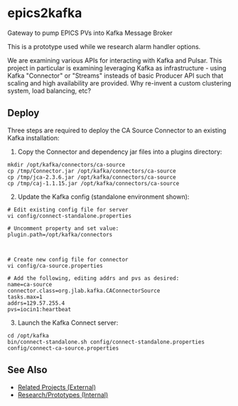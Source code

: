# epics2kafka
Gateway to pump EPICS PVs into Kafka Message Broker

This is a prototype used while we research alarm handler options.

We are examining various APIs for interacting with Kafka and Pulsar.  This project in particular is examining leveraging Kafka as infrastructure - using Kafka "Connector" or "Streams" insteads of basic Producer API such that scaling and high availability are provided.  Why re-invent a custom clustering system, load balancing, etc?

## Deploy
Three steps are required to deploy the CA Source Connector to an existing Kafka installation:

1. Copy the Connector and dependency jar files into a plugins directory:
```
mkdir /opt/kafka/connectors/ca-source
cp /tmp/Connector.jar /opt/kafka/connectors/ca-source
cp /tmp/jca-2.3.6.jar /opt/kafka/connectors/ca-source
cp /tmp/caj-1.1.15.jar /opt/kafka/connectors/ca-source
```

2. Update the Kafka config (standalone environment shown):
```
# Edit existing config file for server
vi config/connect-standalone.properties

# Uncomment property and set value:
plugin.path=/opt/kafka/connectors



# Create new config file for connector
vi config/ca-source.properties

# Add the following, editing addrs and pvs as desired:
name=ca-source
connector.class=org.jlab.kafka.CAConnectorSource
tasks.max=1
addrs=129.57.255.4
pvs=iocin1:heartbeat
```

3. Launch the Kafka Connect server:
```
cd /opt/kafka
bin/connect-standalone.sh config/connect-standalone.properties config/connect-ca-source.properties
```
## See Also
   - [Related Projects (External)](https://github.com/JeffersonLab/epics2pulsar/wiki/Related-Projects-(External))
   - [Research/Prototypes (Internal)](https://github.com/JeffersonLab/epics2pulsar/wiki/Research-Prototype-Projects-(Internal))
